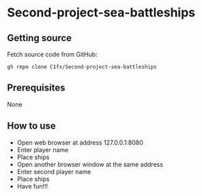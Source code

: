 # Second-project-sea-battleships
## Getting source
Fetch source code from GitHub:
```
gh repo clone C1fx/Second-project-sea-battleships
```

## Prerequisites
None

## How to use
+ Open web browser at address 127.0.0.1:8080
+ Enter player name
+ Place ships
+ Open another browser window at the same address
+ Enter second player name
+ Place ships
+ Have fun!!!
